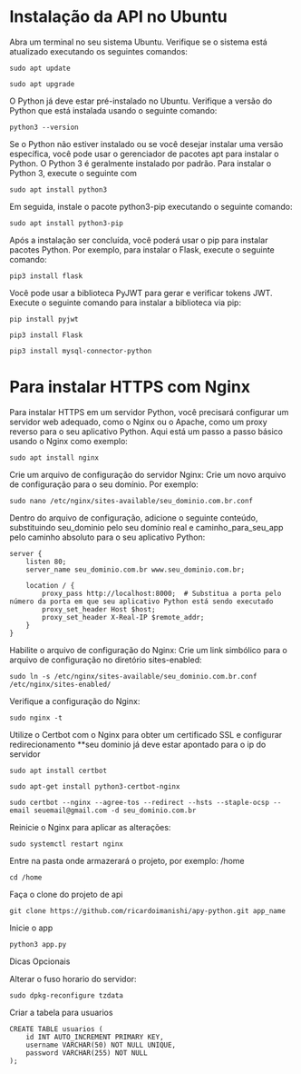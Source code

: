 # Instalação da API no Ubuntu

Abra um terminal no seu sistema Ubuntu.
Verifique se o sistema está atualizado executando os seguintes comandos:
```
sudo apt update
```
```
sudo apt upgrade
```

O Python já deve estar pré-instalado no Ubuntu. Verifique a versão do Python que está instalada usando o seguinte comando:
```
python3 --version
```
Se o Python não estiver instalado ou se você desejar instalar uma versão específica, você pode usar o gerenciador de pacotes apt para instalar o Python. O Python 3 é geralmente instalado por padrão. Para instalar o Python 3, execute o seguinte com
```
sudo apt install python3
```
Em seguida, instale o pacote python3-pip executando o seguinte comando:
```
sudo apt install python3-pip
```
Após a instalação ser concluída, você poderá usar o pip para instalar pacotes Python. Por exemplo, para instalar o Flask, execute o seguinte comando:
```
pip3 install flask
```
Você pode usar a biblioteca PyJWT para gerar e verificar tokens JWT. Execute o seguinte comando para instalar a biblioteca via pip:
```
pip install pyjwt
```
```
pip3 install Flask
```
```
pip3 install mysql-connector-python
```
# Para instalar HTTPS com Nginx
Para instalar HTTPS em um servidor Python, você precisará configurar um servidor web adequado, como o Nginx ou o Apache, como um proxy reverso para o seu aplicativo Python. Aqui está um passo a passo básico usando o Nginx como exemplo:
```
sudo apt install nginx
```
Crie um arquivo de configuração do servidor Nginx:
Crie um novo arquivo de configuração para o seu domínio. Por exemplo:
```
sudo nano /etc/nginx/sites-available/seu_dominio.com.br.conf
```
Dentro do arquivo de configuração, adicione o seguinte conteúdo, substituindo seu_dominio pelo seu domínio real e caminho_para_seu_app pelo caminho absoluto para o seu aplicativo Python:
```
server {
    listen 80;
    server_name seu_dominio.com.br www.seu_dominio.com.br;
    
    location / {
        proxy_pass http://localhost:8000;  # Substitua a porta pelo número da porta em que seu aplicativo Python está sendo executado
        proxy_set_header Host $host;
        proxy_set_header X-Real-IP $remote_addr;
    }
}
```
Habilite o arquivo de configuração do Nginx:
Crie um link simbólico para o arquivo de configuração no diretório sites-enabled:
```
sudo ln -s /etc/nginx/sites-available/seu_dominio.com.br.conf /etc/nginx/sites-enabled/
```
Verifique a configuração do Nginx:
```
sudo nginx -t
```
Utilize o Certbot com o Nginx para obter um certificado SSL e configurar redirecionamento **seu dominio já deve estar apontado para o ip do servidor
```
sudo apt install certbot
```
```
sudo apt-get install python3-certbot-nginx
```
```
sudo certbot --nginx --agree-tos --redirect --hsts --staple-ocsp --email seuemail@gmail.com -d seu_dominio.com.br
```
Reinicie o Nginx para aplicar as alterações:
```
sudo systemctl restart nginx
```

Entre na pasta onde armazerará o projeto, por exemplo: /home
```
cd /home
```
Faça o clone do projeto de api
```
git clone https://github.com/ricardoimanishi/apy-python.git app_name
```
Inicie o app
```
python3 app.py
```


Dicas Opcionais

Alterar o fuso horario do servidor:
```
sudo dpkg-reconfigure tzdata
```

Criar a tabela para usuarios
```
CREATE TABLE usuarios (
    id INT AUTO_INCREMENT PRIMARY KEY,
    username VARCHAR(50) NOT NULL UNIQUE,
    password VARCHAR(255) NOT NULL
);
```
